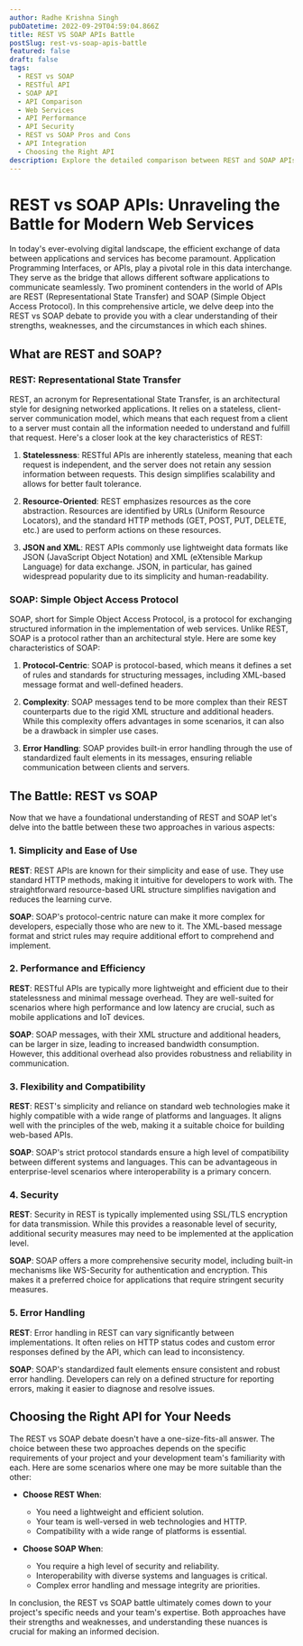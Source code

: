 ```yaml
---
author: Radhe Krishna Singh
pubDatetime: 2022-09-29T04:59:04.866Z
title: REST VS SOAP APIs Battle
postSlug: rest-vs-soap-apis-battle
featured: false
draft: false
tags:
  - REST vs SOAP
  - RESTful API
  - SOAP API
  - API Comparison
  - Web Services
  - API Performance
  - API Security
  - REST vs SOAP Pros and Cons
  - API Integration
  - Choosing the Right API
description: Explore the detailed comparison between REST and SOAP APIs to make an informed decision for your web services. Learn about their differences in simplicity, performance, security, and more to choose the ideal API for your project.
---
```


# REST vs SOAP APIs: Unraveling the Battle for Modern Web Services

In today's ever-evolving digital landscape, the efficient exchange of data between applications and services has become paramount. Application Programming Interfaces, or APIs, play a pivotal role in this data interchange. They serve as the bridge that allows different software applications to communicate seamlessly. Two prominent contenders in the world of APIs are REST (Representational State Transfer) and SOAP (Simple Object Access Protocol). In this comprehensive article, we delve deep into the REST vs SOAP debate to provide you with a clear understanding of their strengths, weaknesses, and the circumstances in which each shines.

## What are REST and SOAP?

### REST: Representational State Transfer

REST, an acronym for Representational State Transfer, is an architectural style for designing networked applications. It relies on a stateless, client-server communication model, which means that each request from a client to a server must contain all the information needed to understand and fulfill that request. Here's a closer look at the key characteristics of REST:

1. **Statelessness**: RESTful APIs are inherently stateless, meaning that each request is independent, and the server does not retain any session information between requests. This design simplifies scalability and allows for better fault tolerance.

2. **Resource-Oriented**: REST emphasizes resources as the core abstraction. Resources are identified by URLs (Uniform Resource Locators), and the standard HTTP methods (GET, POST, PUT, DELETE, etc.) are used to perform actions on these resources.

3. **JSON and XML**: REST APIs commonly use lightweight data formats like JSON (JavaScript Object Notation) and XML (eXtensible Markup Language) for data exchange. JSON, in particular, has gained widespread popularity due to its simplicity and human-readability.

### SOAP: Simple Object Access Protocol

SOAP, short for Simple Object Access Protocol, is a protocol for exchanging structured information in the implementation of web services. Unlike REST, SOAP is a protocol rather than an architectural style. Here are some key characteristics of SOAP:

1. **Protocol-Centric**: SOAP is protocol-based, which means it defines a set of rules and standards for structuring messages, including XML-based message format and well-defined headers.

2. **Complexity**: SOAP messages tend to be more complex than their REST counterparts due to the rigid XML structure and additional headers. While this complexity offers advantages in some scenarios, it can also be a drawback in simpler use cases.

3. **Error Handling**: SOAP provides built-in error handling through the use of standardized fault elements in its messages, ensuring reliable communication between clients and servers.

## The Battle: REST vs SOAP

Now that we have a foundational understanding of REST and SOAP let's delve into the battle between these two approaches in various aspects:

### 1. **Simplicity and Ease of Use**

**REST**: REST APIs are known for their simplicity and ease of use. They use standard HTTP methods, making it intuitive for developers to work with. The straightforward resource-based URL structure simplifies navigation and reduces the learning curve.

**SOAP**: SOAP's protocol-centric nature can make it more complex for developers, especially those who are new to it. The XML-based message format and strict rules may require additional effort to comprehend and implement.

### 2. **Performance and Efficiency**

**REST**: RESTful APIs are typically more lightweight and efficient due to their statelessness and minimal message overhead. They are well-suited for scenarios where high performance and low latency are crucial, such as mobile applications and IoT devices.

**SOAP**: SOAP messages, with their XML structure and additional headers, can be larger in size, leading to increased bandwidth consumption. However, this additional overhead also provides robustness and reliability in communication.

### 3. **Flexibility and Compatibility**

**REST**: REST's simplicity and reliance on standard web technologies make it highly compatible with a wide range of platforms and languages. It aligns well with the principles of the web, making it a suitable choice for building web-based APIs.

**SOAP**: SOAP's strict protocol standards ensure a high level of compatibility between different systems and languages. This can be advantageous in enterprise-level scenarios where interoperability is a primary concern.

### 4. **Security**

**REST**: Security in REST is typically implemented using SSL/TLS encryption for data transmission. While this provides a reasonable level of security, additional security measures may need to be implemented at the application level.

**SOAP**: SOAP offers a more comprehensive security model, including built-in mechanisms like WS-Security for authentication and encryption. This makes it a preferred choice for applications that require stringent security measures.

### 5. **Error Handling**

**REST**: Error handling in REST can vary significantly between implementations. It often relies on HTTP status codes and custom error responses defined by the API, which can lead to inconsistency.

**SOAP**: SOAP's standardized fault elements ensure consistent and robust error handling. Developers can rely on a defined structure for reporting errors, making it easier to diagnose and resolve issues.

## Choosing the Right API for Your Needs

The REST vs SOAP debate doesn't have a one-size-fits-all answer. The choice between these two approaches depends on the specific requirements of your project and your development team's familiarity with each. Here are some scenarios where one may be more suitable than the other:

- **Choose REST When**:

  - You need a lightweight and efficient solution.
  - Your team is well-versed in web technologies and HTTP.
  - Compatibility with a wide range of platforms is essential.

- **Choose SOAP When**:
  - You require a high level of security and reliability.
  - Interoperability with diverse systems and languages is critical.
  - Complex error handling and message integrity are priorities.

In conclusion, the REST vs SOAP battle ultimately comes down to your project's specific needs and your team's expertise. Both approaches have their strengths and weaknesses, and understanding these nuances is crucial for making an informed decision.
